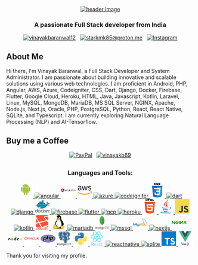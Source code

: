 <p align="center" dir="auto">
  <a href="https://github.com/vinayakbaranwal12" rel="nofollow">
  <img src="https://media.licdn.com/dms/image/D4D16AQGbOmSGkM6VGQ/profile-displaybackgroundimage-shrink_200_800/0/1683220121429?e=2147483647&v=beta&t=XMvGO2kiLLqLTU9hJ4g3jSdmdbD6p5NXYtiKU32prYA" alt="header image" style="max-width: 100%;">
  </a>
</p>

<!--<h1 align="center">Hi 👋, I'm Vinayak Baranwal</h1>-->
<h3 align="center">A passionate Full Stack developer from India</h3>
<!--
- 👋 Hi, I’m @vinayakbaranwal12
- 👀 I’m interested in Python3 and Javascript
- 🌱 I’m currently learning NLP and AI-Tensorflow
- 💞️ I’m looking to collaborate on NLP Based Project
- 📫 reach me vinayakbaranwal12@gmail.com
- I am stydying B.Tech CSE
- Aspiring Developer
-->

<p align="center"> <a href="https://www.linkedin.com/in/vinayakbaranwal12" target="blank"><img src="https://img.shields.io/badge/LinkedIn-0077B5?style=for-the-badge&logo=linkedin&logoColor=white" alt="vinayakbaranwal12" /></a> &nbsp; <a href="mailto:starkmk85@proton.me" target="blank"><img src="https://img.shields.io/badge/ProtonMail-8B89CC?style=for-the-badge&logo=protonmail&logoColor=white" alt="starkmk85@proton.me" /></a> &nbsp; <a href="https://instagram.com/vinayakbaranwal9" target="blank"><img src="https://img.shields.io/badge/Instagram-E4405F?style=for-the-badge&logo=instagram&logoColor=white" alt="Instagram" /></a> <!-- &nbsp;<a href="https://hypweb.in/vinayakportfolio" rel="nofollow"><img src="https://camo.githubusercontent.com/5ca8cb0e83604fdfb3cb339938a06d51d61d38ccf32649c7e35f9311f128e35e/68747470733a2f2f696d672e736869656c64732e696f2f62616467652f506f7274666f6c696f2d3761356334623f7374796c653d666f722d7468652d6261646765" data-canonical-src="https://img.shields.io/badge/Portfolio-7a5c4b?style=for-the-badge" style="max-width: 100%;">
  </a>--> </p>

<!-- - 📫 How to reach me **vinayakbaranwal12@gmail.com / starkmk85@proton.me**-->


## About Me
Hi there, I'm Vinayak Baranwal, a Full Stack Developer and System Administrator. I am passionate about building innovative and scalable solutions using various web technologies. I am proficient in Android, PHP, Angular, AWS, Azure, Codeigniter, CSS, Dart, Django, Docker, Firebase, Flutter, Google Cloud, Heroku, HTML, Java, Javascript, Kotlin, Laravel, Linux, MySQL, MongoDB, MariaDB, MS SQL Server, NGINX, Apache, Node.js, Next.js, Oracle, PHP, PostgreSQL, Python, React, React Native, SQLite, and Typescript. I am currently exploring Natural Language Processing (NLP) and AI-Tensorflow.


## Buy me a Coffee
<p align="center"> <a href="https://paypal.me/baranwalvinayak" target="blank"><img src="https://img.shields.io/badge/PayPal-00457C?style=for-the-badge&logo=paypal&logoColor=white" alt="PayPal" /></a> &nbsp; <a href="https://commerce.coinbase.com/checkout/787f8c7c-4705-470c-b7c5-8f5064bd5cb3" target="_blank"><img src="https://img.shields.io/badge/Bitcoin-000?style=for-the-badge&logo=bitcoin&logoColor=white" alt="vinayakb69" /></a></p>

##
<h3 align="center">Languages and Tools:</h3>
<p align="center"> <a href="https://developer.android.com" target="_blank" rel="noreferrer"> <img src="https://raw.githubusercontent.com/devicons/devicon/master/icons/android/android-original-wordmark.svg" alt="android" width="40" height="40"/> </a> <a href="https://angular.io" target="_blank" rel="noreferrer"> <img src="https://angular.io/assets/images/logos/angular/angular.svg" alt="angular" width="40" height="40"/> </a> <a href="https://angular.io" target="_blank" rel="noreferrer"> <img src="https://raw.githubusercontent.com/devicons/devicon/master/icons/angularjs/angularjs-original-wordmark.svg" alt="angularjs" width="40" height="40"/> </a> <a href="https://aws.amazon.com" target="_blank" rel="noreferrer"> <img src="https://raw.githubusercontent.com/devicons/devicon/master/icons/amazonwebservices/amazonwebservices-original-wordmark.svg" alt="aws" width="40" height="40"/> </a> <a href="https://azure.microsoft.com/en-in/" target="_blank" rel="noreferrer"> <img src="https://www.vectorlogo.zone/logos/microsoft_azure/microsoft_azure-icon.svg" alt="azure" width="40" height="40"/> </a> <a href="https://codeigniter.com" target="_blank" rel="noreferrer"> <img src="https://cdn.worldvectorlogo.com/logos/codeigniter.svg" alt="codeigniter" width="40" height="40"/> </a> <a href="https://www.w3schools.com/css/" target="_blank" rel="noreferrer"> <img src="https://raw.githubusercontent.com/devicons/devicon/master/icons/css3/css3-original-wordmark.svg" alt="css3" width="40" height="40"/> </a> <a href="https://dart.dev" target="_blank" rel="noreferrer"> <img src="https://www.vectorlogo.zone/logos/dartlang/dartlang-icon.svg" alt="dart" width="40" height="40"/> </a> <a href="https://www.djangoproject.com/" target="_blank" rel="noreferrer"> <img src="https://cdn.worldvectorlogo.com/logos/django.svg" alt="django" width="40" height="40"/> </a> <a href="https://www.docker.com/" target="_blank" rel="noreferrer"> <img src="https://raw.githubusercontent.com/devicons/devicon/master/icons/docker/docker-original-wordmark.svg" alt="docker" width="40" height="40"/> </a> <a href="https://firebase.google.com/" target="_blank" rel="noreferrer"> <img src="https://www.vectorlogo.zone/logos/firebase/firebase-icon.svg" alt="firebase" width="40" height="40"/> </a> <a href="https://flutter.dev" target="_blank" rel="noreferrer"> <img src="https://www.vectorlogo.zone/logos/flutterio/flutterio-icon.svg" alt="flutter" width="40" height="40"/> </a> <a href="https://cloud.google.com" target="_blank" rel="noreferrer"> <img src="https://www.vectorlogo.zone/logos/google_cloud/google_cloud-icon.svg" alt="gcp" width="40" height="40"/> </a> <a href="https://heroku.com" target="_blank" rel="noreferrer"> <img src="https://www.vectorlogo.zone/logos/heroku/heroku-icon.svg" alt="heroku" width="40" height="40"/> </a> <a href="https://www.w3.org/html/" target="_blank" rel="noreferrer"> <img src="https://raw.githubusercontent.com/devicons/devicon/master/icons/html5/html5-original-wordmark.svg" alt="html5" width="40" height="40"/> </a> <a href="https://www.java.com" target="_blank" rel="noreferrer"> <img src="https://raw.githubusercontent.com/devicons/devicon/master/icons/java/java-original.svg" alt="java" width="40" height="40"/> </a> <a href="https://developer.mozilla.org/en-US/docs/Web/JavaScript" target="_blank" rel="noreferrer"> <img src="https://raw.githubusercontent.com/devicons/devicon/master/icons/javascript/javascript-original.svg" alt="javascript" width="40" height="40"/> </a> <a href="https://kotlinlang.org" target="_blank" rel="noreferrer"> <img src="https://www.vectorlogo.zone/logos/kotlinlang/kotlinlang-icon.svg" alt="kotlin" width="40" height="40"/> </a> <a href="https://laravel.com/" target="_blank" rel="noreferrer"> <img src="https://raw.githubusercontent.com/devicons/devicon/master/icons/laravel/laravel-plain-wordmark.svg" alt="laravel" width="40" height="40"/> </a> <a href="https://www.linux.org/" target="_blank" rel="noreferrer"> <img src="https://raw.githubusercontent.com/devicons/devicon/master/icons/linux/linux-original.svg" alt="linux" width="40" height="40"/> </a> <a href="https://mariadb.org/" target="_blank" rel="noreferrer"> <img src="https://www.vectorlogo.zone/logos/mariadb/mariadb-icon.svg" alt="mariadb" width="40" height="40"/> </a> <a href="https://www.mongodb.com/" target="_blank" rel="noreferrer"> <img src="https://raw.githubusercontent.com/devicons/devicon/master/icons/mongodb/mongodb-original-wordmark.svg" alt="mongodb" width="40" height="40"/> </a> <a href="https://www.microsoft.com/en-us/sql-server" target="_blank" rel="noreferrer"> <img src="https://www.svgrepo.com/show/303229/microsoft-sql-server-logo.svg" alt="mssql" width="40" height="40"/> </a> <a href="https://www.mysql.com/" target="_blank" rel="noreferrer"> <img src="https://raw.githubusercontent.com/devicons/devicon/master/icons/mysql/mysql-original-wordmark.svg" alt="mysql" width="40" height="40"/> </a> <a href="https://nextjs.org/" target="_blank" rel="noreferrer"> <img src="https://cdn.worldvectorlogo.com/logos/nextjs-2.svg" alt="nextjs" width="40" height="40"/> </a> <a href="https://www.nginx.com" target="_blank" rel="noreferrer"> <img src="https://raw.githubusercontent.com/devicons/devicon/master/icons/nginx/nginx-original.svg" alt="nginx" width="40" height="40"/> </a> <a href="https://nodejs.org" target="_blank" rel="noreferrer"> <img src="https://raw.githubusercontent.com/devicons/devicon/master/icons/nodejs/nodejs-original-wordmark.svg" alt="nodejs" width="40" height="40"/> </a> <a href="https://www.oracle.com/" target="_blank" rel="noreferrer"> <img src="https://raw.githubusercontent.com/devicons/devicon/master/icons/oracle/oracle-original.svg" alt="oracle" width="40" height="40"/> </a> <a href="https://www.php.net" target="_blank" rel="noreferrer"> <img src="https://raw.githubusercontent.com/devicons/devicon/master/icons/php/php-original.svg" alt="php" width="40" height="40"/> </a> <a href="https://www.postgresql.org" target="_blank" rel="noreferrer"> <img src="https://raw.githubusercontent.com/devicons/devicon/master/icons/postgresql/postgresql-original-wordmark.svg" alt="postgresql" width="40" height="40"/> </a> <a href="https://www.python.org" target="_blank" rel="noreferrer"> <img src="https://raw.githubusercontent.com/devicons/devicon/master/icons/python/python-original.svg" alt="python" width="40" height="40"/> </a> <a href="https://reactjs.org/" target="_blank" rel="noreferrer"> <img src="https://raw.githubusercontent.com/devicons/devicon/master/icons/react/react-original-wordmark.svg" alt="react" width="40" height="40"/> </a> <a href="https://reactnative.dev/" target="_blank" rel="noreferrer"> <img src="https://reactnative.dev/img/header_logo.svg" alt="reactnative" width="40" height="40"/> </a> <a href="https://www.sqlite.org/" target="_blank" rel="noreferrer"> <img src="https://www.vectorlogo.zone/logos/sqlite/sqlite-icon.svg" alt="sqlite" width="40" height="40"/> </a> <a href="https://www.typescriptlang.org/" target="_blank" rel="noreferrer"> <img src="https://raw.githubusercontent.com/devicons/devicon/master/icons/typescript/typescript-original.svg" alt="typescript" width="40" height="40"/> </a> <a href="https://vuejs.org/" target="_blank" rel="noreferrer"> <img src="https://raw.githubusercontent.com/devicons/devicon/master/icons/vuejs/vuejs-original-wordmark.svg" alt="vuejs" width="40" height="40"/> </a> </p>

Thank you for visiting my profile.
